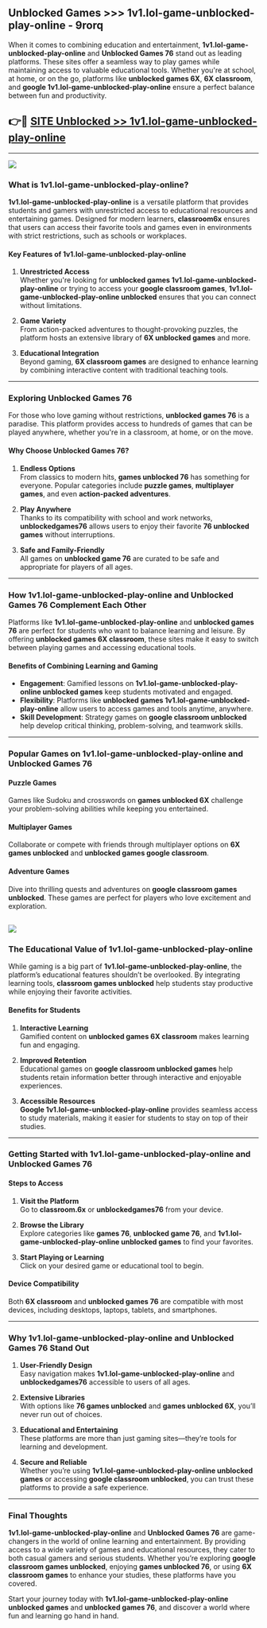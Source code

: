## Unblocked Games >>> 1v1.lol-game-unblocked-play-online - 9rorq 

When it comes to combining education and entertainment, **1v1.lol-game-unblocked-play-online** and **Unblocked Games 76** stand out as leading platforms. These sites offer a seamless way to play games while maintaining access to valuable educational tools. Whether you're at school, at home, or on the go, platforms like **unblocked games 6X**, **6X classroom**, and **google 1v1.lol-game-unblocked-play-online** ensure a perfect balance between fun and productivity.
## 👉🔴 [SITE Unblocked >> 1v1.lol-game-unblocked-play-online](https://unblockedgames.edu.pl?title=1v1.lol-game-unblocked-play-online&ref=22JU)
---
<a href="https://unblockedgames.edu.pl?title=1v1.lol-game-unblocked-play-online&ref=22JU/"><img src="https://github.com/user-attachments/assets/438f12ca-57a4-47a3-8ead-c64da593a1e5"/></a>
### What is 1v1.lol-game-unblocked-play-online?  

**1v1.lol-game-unblocked-play-online** is a versatile platform that provides students and gamers with unrestricted access to educational resources and entertaining games. Designed for modern learners, **classroom6x** ensures that users can access their favorite tools and games even in environments with strict restrictions, such as schools or workplaces.  

#### Key Features of 1v1.lol-game-unblocked-play-online  

1. **Unrestricted Access**  
   Whether you're looking for **unblocked games 1v1.lol-game-unblocked-play-online** or trying to access your **google classroom games**, **1v1.lol-game-unblocked-play-online unblocked** ensures that you can connect without limitations.  

2. **Game Variety**  
   From action-packed adventures to thought-provoking puzzles, the platform hosts an extensive library of **6X unblocked games** and more.  

3. **Educational Integration**  
   Beyond gaming, **6X classroom games** are designed to enhance learning by combining interactive content with traditional teaching tools.  



---

### Exploring Unblocked Games 76  

For those who love gaming without restrictions, **unblocked games 76** is a paradise. This platform provides access to hundreds of games that can be played anywhere, whether you're in a classroom, at home, or on the move.  

#### Why Choose Unblocked Games 76?  

1. **Endless Options**  
   From classics to modern hits, **games unblocked 76** has something for everyone. Popular categories include **puzzle games**, **multiplayer games**, and even **action-packed adventures**.  

2. **Play Anywhere**  
   Thanks to its compatibility with school and work networks, **unblockedgames76** allows users to enjoy their favorite **76 unblocked games** without interruptions.  

3. **Safe and Family-Friendly**  
   All games on **unblocked game 76** are curated to be safe and appropriate for players of all ages.  

---

### How 1v1.lol-game-unblocked-play-online and Unblocked Games 76 Complement Each Other  

Platforms like **1v1.lol-game-unblocked-play-online** and **unblocked games 76** are perfect for students who want to balance learning and leisure. By offering **unblocked games 6X classroom**, these sites make it easy to switch between playing games and accessing educational tools.  

#### Benefits of Combining Learning and Gaming  

- **Engagement**: Gamified lessons on **1v1.lol-game-unblocked-play-online unblocked games** keep students motivated and engaged.  
- **Flexibility**: Platforms like **unblocked games 1v1.lol-game-unblocked-play-online** allow users to access games and tools anytime, anywhere.  
- **Skill Development**: Strategy games on **google classroom unblocked** help develop critical thinking, problem-solving, and teamwork skills.  

---

### Popular Games on 1v1.lol-game-unblocked-play-online and Unblocked Games 76  

#### Puzzle Games  

Games like Sudoku and crosswords on **games unblocked 6X** challenge your problem-solving abilities while keeping you entertained.  

#### Multiplayer Games  

Collaborate or compete with friends through multiplayer options on **6X games unblocked** and **unblocked games google classroom**.  

#### Adventure Games  

Dive into thrilling quests and adventures on **google classroom games unblocked**. These games are perfect for players who love excitement and exploration.  

<a href="http://download.freeplayer.one?title=1v1.lol-game-unblocked-play-online&ref=23D/"><img src="https://github.com/user-attachments/assets/fe0c3e91-c8e1-489c-acf0-e2f614c12fb8"/></a>
---

### The Educational Value of 1v1.lol-game-unblocked-play-online  

While gaming is a big part of **1v1.lol-game-unblocked-play-online**, the platform’s educational features shouldn’t be overlooked. By integrating learning tools, **classroom games unblocked** help students stay productive while enjoying their favorite activities.  

#### Benefits for Students  

1. **Interactive Learning**  
   Gamified content on **unblocked games 6X classroom** makes learning fun and engaging.  

2. **Improved Retention**  
   Educational games on **google classroom unblocked games** help students retain information better through interactive and enjoyable experiences.  

3. **Accessible Resources**  
   **Google 1v1.lol-game-unblocked-play-online** provides seamless access to study materials, making it easier for students to stay on top of their studies.  

---

### Getting Started with 1v1.lol-game-unblocked-play-online and Unblocked Games 76  

#### Steps to Access  

1. **Visit the Platform**  
   Go to **classroom.6x** or **unblockedgames76** from your device.  

2. **Browse the Library**  
   Explore categories like **games 76**, **unblocked game 76**, and **1v1.lol-game-unblocked-play-online unblocked games** to find your favorites.  

3. **Start Playing or Learning**  
   Click on your desired game or educational tool to begin.  

#### Device Compatibility  

Both **6X classroom** and **unblocked games 76** are compatible with most devices, including desktops, laptops, tablets, and smartphones.  

---

### Why 1v1.lol-game-unblocked-play-online and Unblocked Games 76 Stand Out  

1. **User-Friendly Design**  
   Easy navigation makes **1v1.lol-game-unblocked-play-online** and **unblockedgames76** accessible to users of all ages.  

2. **Extensive Libraries**  
   With options like **76 games unblocked** and **games unblocked 6X**, you’ll never run out of choices.  

3. **Educational and Entertaining**  
   These platforms are more than just gaming sites—they’re tools for learning and development.  

4. **Secure and Reliable**  
   Whether you’re using **1v1.lol-game-unblocked-play-online unblocked games** or accessing **google classroom unblocked**, you can trust these platforms to provide a safe experience.  

---

### Final Thoughts  

**1v1.lol-game-unblocked-play-online** and **Unblocked Games 76** are game-changers in the world of online learning and entertainment. By providing access to a wide variety of games and educational resources, they cater to both casual gamers and serious students. Whether you’re exploring **google classroom games unblocked**, enjoying **games unblocked 76**, or using **6X classroom games** to enhance your studies, these platforms have you covered.  

Start your journey today with **1v1.lol-game-unblocked-play-online unblocked games** and **unblocked games 76**, and discover a world where fun and learning go hand in hand.  